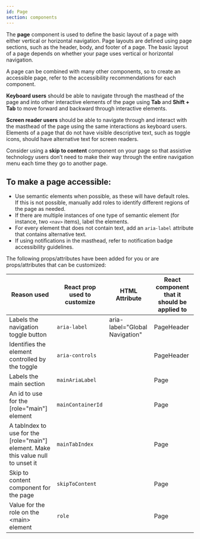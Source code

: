 ```yaml
---
id: Page
section: components
---
```


The **page** component is used to define the basic layout of a page with either vertical or horizontal navigation. Page layouts are defined using page sections, such as the header, body, and footer of a page. The basic layout of a page depends on whether your page uses vertical or horizontal navigation.

A page can be combined with many other components, so to create an accessible page, refer to the accessibility recommendations for each component.

**Keyboard users** should be able to navigate through the masthead of the page and into other interactive elements of the page using **Tab** and **Shift + Tab** to move forward and backward through interactive elements. 

**Screen reader users** should be able to navigate through and interact with the masthead of the page using the same interactions as keyboard users. Elements of a page that do not have visible descriptive text, such as toggle icons, should have alternative text for screen readers.

Consider using a **skip to content** component on your page so that assistive technology users don’t need to make their way through the entire navigation menu each time they go to another page.

## To make a page accessible:
- Use semantic elements when possible, as these will have default roles. If this is not possible, manually add roles to identify different regions of the page as needed.
- If there are multiple instances of one type of semantic element (for instance, two `<nav>` items), label the elements.
- For every element that does not contain text, add an `aria-label` attribute that contains alternative text.
- If using notifications in the masthead, refer to notification badge accessibility guidelines.

The following props/attributes have been added for you or are props/attributes that can be customized:

| Reason used | React prop used to customize | HTML Attribute | React component that it should be applied to |
| -- | -- | -- | -- |
| Labels the navigation toggle button | `aria-label` | aria-label="Global Navigation" | PageHeader |
| Identifies the element controlled by the toggle | `aria-controls` |  | PageHeader |
| Labels the main section | `mainAriaLabel` |  | Page |
| An id to use for the [role="main"] element | `mainContainerId` |  | Page |
| A tabIndex to use for the [role="main"] element. Make this value null to unset it | `mainTabIndex` |  | Page |
| Skip to content component for the page | `skipToContent` |  | Page |
| Value for the role on the \<main\> element | `role` |  | Page |